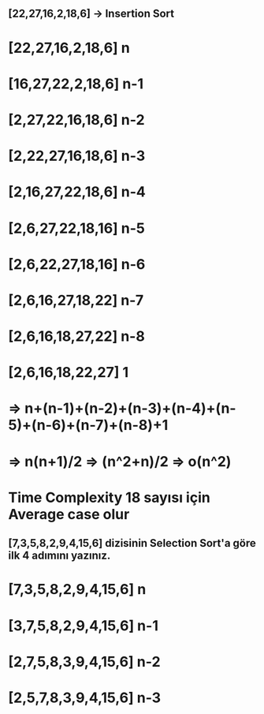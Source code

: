 ## [22,27,16,2,18,6] -> Insertion Sort

# [22,27,16,2,18,6] n
# [16,27,22,2,18,6] n-1
# [2,27,22,16,18,6] n-2
# [2,22,27,16,18,6] n-3
# [2,16,27,22,18,6] n-4
# [2,6,27,22,18,16] n-5
# [2,6,22,27,18,16] n-6
# [2,6,16,27,18,22] n-7
# [2,6,16,18,27,22] n-8
# [2,6,16,18,22,27] 1

# => n+(n-1)+(n-2)+(n-3)+(n-4)+(n-5)+(n-6)+(n-7)+(n-8)+1 
# => n(n+1)/2  => (n^2+n)/2 => o(n^2)
# Time Complexity 18 sayısı için Average case olur


## [7,3,5,8,2,9,4,15,6] dizisinin Selection Sort'a göre ilk 4 adımını yazınız.

# [7,3,5,8,2,9,4,15,6] n
# [3,7,5,8,2,9,4,15,6] n-1
# [2,7,5,8,3,9,4,15,6] n-2
# [2,5,7,8,3,9,4,15,6] n-3
